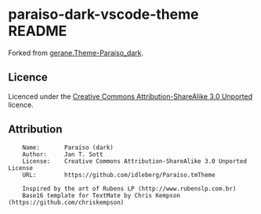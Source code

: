 # paraiso-dark-vscode-theme README

Forked from [gerane.Theme-Paraiso_dark][gerane-paraiso-dark].

[gerane-paraiso-dark]: https://github.com/gerane/VSCodeThemes/tree/master/gerane.Theme-Paraiso_dark "gerane.Theme-Paraiso_dark GitHub repository"

## Licence

Licenced under the [Creative Commons Attribution-ShareAlike 3.0 Unported][licence] licence.

## Attribution

```
	Name:		Paraíso (dark)
    Author:		Jan T. Sott
    License:	Creative Commons Attribution-ShareAlike 3.0 Unported License
    URL:		https://github.com/idleberg/Paraiso.tmTheme

    Inspired by the art of Rubens LP (http://www.rubenslp.com.br)
    Base16 template for TextMate by Chris Kempson (https://github.com/chriskempson)
```

[licence]: https://creativecommons.org/licences/by-sa/3.0/legalcode "Creative Commons Attribution-ShareAlike 3.0 Unported Licence"